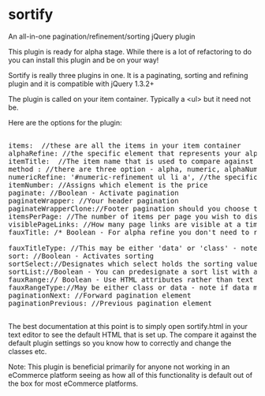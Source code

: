 sortify
=======

An all-in-one pagination/refinement/sorting jQuery plugin 


This plugin is ready for alpha stage. While there is a lot of refactoring to do you can install this plugin and be on your way!

Sortify is really three plugins in one. It is a paginating, sorting and refining plugin and it is compatible with jQuery 1.3.2+

The plugin is called on your item container. Typically a &lt;ul&gt; but it need not be.

Here are the options for the plugin:
<pre>

items:  //these are all the items in your item container
alphaRefine: //the specific element that represents your alpha refine text
itemTitle:  //The item name that is used to compare against the alphaRefine text
method : //there are three option - alpha, numeric, alphaNumeric
numericRefine: '#numeric-refinement ul li a', //the specific element that represents your numeric refine ranges
itemNumber: //Assigns which element is the price
paginate: //Boolean - Activate pagination
paginateWrapper: //Your header pagination
paginateWrapperClone://Footer pagination should you choose to use it
itemsPerPage: //The number of items per page you wish to display
visiblePageLinks: //How many page links are visible at a time
fauxTitle: /* Boolean - For alpha refine you don't need to rely solely on the the text of your element. You can assign other attributes to be representative of what should be refined against*/

fauxTitleType: //This may be either 'data' or 'class' - note if data then data attribute must be data-title
sort: //Boolean - Activates sorting
sortSelect://Designates which select holds the sorting values
sortList://Boolean - You can predesignate a sort list with a pre-set order if you'd like
fauxRange:// Boolean - Use HTML attributes rather than text for numeric refining, same as fauxTitle for alpha refining 
fauxRangeType://May be either class or data - note if data must be data-filter
paginationNext: //Forward pagination element
paginationPrevious: //Previous pagination element

</pre>


The best documentation at this point is to simply open sortify.html in your text editor to see the default HTML that is set up. The compare it against the default plugin settings so you know how to correctly and change the classes etc.


Note: This plugin is beneficial primarily for anyone not working in an eCommerce platform seeing as how all of this functionality is default out of the box for most eCommerce platforms.

